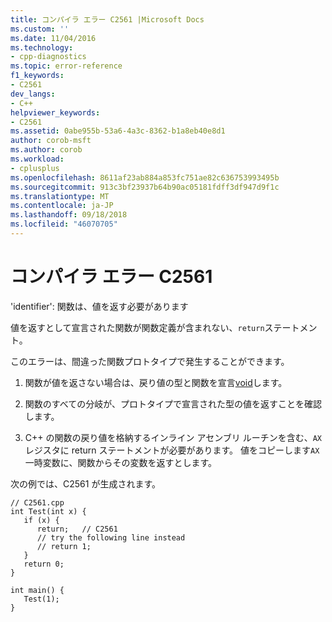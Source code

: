 ```yaml
---
title: コンパイラ エラー C2561 |Microsoft Docs
ms.custom: ''
ms.date: 11/04/2016
ms.technology:
- cpp-diagnostics
ms.topic: error-reference
f1_keywords:
- C2561
dev_langs:
- C++
helpviewer_keywords:
- C2561
ms.assetid: 0abe955b-53a6-4a3c-8362-b1a8eb40e8d1
author: corob-msft
ms.author: corob
ms.workload:
- cplusplus
ms.openlocfilehash: 8611af23ab884a853fc751ae82c636753993495b
ms.sourcegitcommit: 913c3bf23937b64b90ac05181fdff3df947d9f1c
ms.translationtype: MT
ms.contentlocale: ja-JP
ms.lasthandoff: 09/18/2018
ms.locfileid: "46070705"
---
```

# <a name="compiler-error-c2561"></a>コンパイラ エラー C2561

'identifier': 関数は、値を返す必要があります

値を返すとして宣言された関数が関数定義が含まれない、`return`ステートメント。

このエラーは、間違った関数プロトタイプで発生することができます。

1. 関数が値を返さない場合は、戻り値の型と関数を宣言[void](../../cpp/void-cpp.md)します。

1. 関数のすべての分岐が、プロトタイプで宣言された型の値を返すことを確認します。

1. C++ の関数の戻り値を格納するインライン アセンブリ ルーチンを含む、`AX`レジスタに return ステートメントが必要があります。 値をコピーします`AX`一時変数に、関数からその変数を返すとします。

次の例では、C2561 が生成されます。

```
// C2561.cpp
int Test(int x) {
   if (x) {
      return;   // C2561
      // try the following line instead
      // return 1;
   }
   return 0;
}

int main() {
   Test(1);
}
```